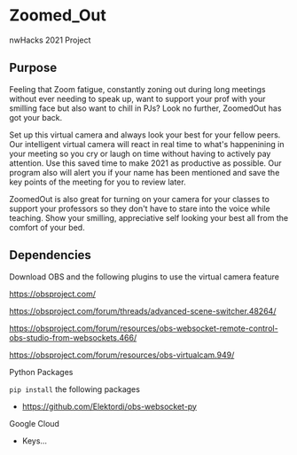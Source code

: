 # Zoomed_Out
nwHacks 2021 Project

## Purpose

Feeling that Zoom fatigue, constantly zoning out during long meetings without ever needing to speak up, want to support your prof with your smilling face but also want to chill in PJs? Look no further, ZoomedOut has got your back.

Set up this virtual camera and always look your best for your fellow peers. Our intelligent virtual camera will react in real time to what's happenining in your meeting so you cry or laugh on time without having to actively pay attention. Use this saved time to make 2021 as productive as possible. Our program also will alert you if your name has been mentioned and save the key points of the meeting for you to review later. 

ZoomedOut is also great for turning on your camera for your classes to support your professors so they don't have to stare into the voice while teaching. Show your smilling, appreciative self looking your best all from the comfort of your bed. 

## Dependencies

Download OBS and the following plugins to use the virtual camera feature

https://obsproject.com/

https://obsproject.com/forum/threads/advanced-scene-switcher.48264/

https://obsproject.com/forum/resources/obs-websocket-remote-control-obs-studio-from-websockets.466/

https://obsproject.com/forum/resources/obs-virtualcam.949/


Python Packages

`pip install` the following packages

- https://github.com/Elektordi/obs-websocket-py

Google Cloud 
- Keys...

